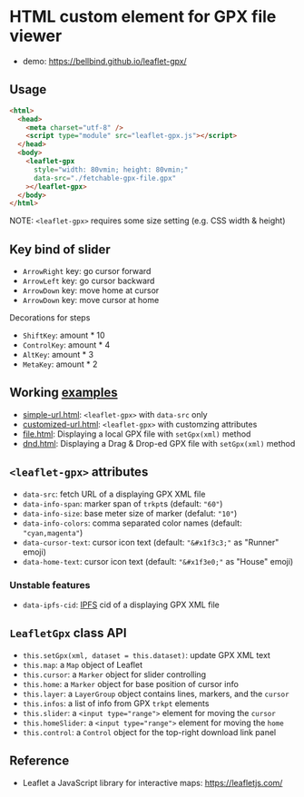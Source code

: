 # HTML custom element for GPX file viewer <leaflet-gpx>

- demo: https://bellbind.github.io/leaflet-gpx/

## Usage

```html
<html>
  <head>
    <meta charset="utf-8" />
    <script type="module" src="leaflet-gpx.js"></script>
  </head>
  <body>
    <leaflet-gpx
      style="width: 80vmin; height: 80vmin;"
      data-src="./fetchable-gpx-file.gpx"
    ></leaflet-gpx>
  </body>
</html>
```

NOTE: `<leaflet-gpx>` requires some size setting (e.g. CSS width & height)

## Key bind of slider

- `ArrowRight` key: go cursor forward
- `ArrowLeft` key: go cursor backward
- `ArrowDown` key: move home at cursor
- `ArrowDown` key: move cursor at home

Decorations for steps

- `ShiftKey`: amount * 10 
- `ControlKey`: amount * 4 
- `AltKey`: amount * 3
- `MetaKey`: amount * 2

## Working [examples](./examples/)

- [simple-url.html](https://bellbind.github.io/leaflet-gpx/examples/simple-url.html): `<leaflet-gpx>` with `data-src` only
- [customized-url.html](https://bellbind.github.io/leaflet-gpx/examples/customized-url.html): `<leaflet-gpx>` with customzing attributes
- [file.html](https://bellbind.github.io/leaflet-gpx/examples/file.html): Displaying a local GPX file with `setGpx(xml)` method
- [dnd.html](https://bellbind.github.io/leaflet-gpx/examples/dnd.html): Displaying a Drag & Drop-ed GPX file with `setGpx(xml)` method

## `<leaflet-gpx>` attributes

- `data-src`: fetch URL of a displaying GPX XML file
- `data-info-span`: marker span of `trkpt`s (default: `"60"`) 
- `data-info-size`: base meter size of marker (defalut: `"10"`)
- `data-info-colors`: comma separated color names (default: `"cyan,magenta"`)
- `data-cursor-text`: cursor icon text (default: `"&#x1f3c3;"` as "Runner" emoji)
- `data-home-text`: cursor icon text (default: `"&#x1f3e0;"` as "House" emoji)

### Unstable features

- `data-ipfs-cid`: [IPFS](http://ipfs.io/) cid of a displaying GPX XML file

## `LeafletGpx` class API

- `this.setGpx(xml, dataset = this.dataset)`: update GPX XML text
- `this.map`: a `Map` object of Leaflet
- `this.cursor`: a `Marker` object for slider controlling
- `this.home`: a `Marker` object for base position of cursor info
- `this.layer`: a `LayerGroup` object contains lines, markers, and the `cursor`
- `this.infos`: a list of info from GPX `trkpt` elements
- `this.slider`: a `<input type="range">` element for moving the `cursor`
- `this.homeSlider`: a `<input type="range">` element for moving the `home`
- `this.control`: a `Control` object for the top-right download link panel

## Reference

- Leaflet a JavaScript library for interactive maps: https://leafletjs.com/
